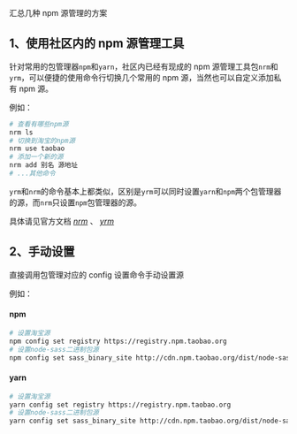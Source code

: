 [title]: #(npm源管理)
[tag]: #(npm,yarn,npm源)
[preview]: #(start)

汇总几种 npm 源管理的方案

[preview]: #(end)

## 1、使用社区内的 npm 源管理工具

针对常用的包管理器`npm`和`yarn`，社区内已经有现成的 npm 源管理工具包`nrm`和`yrm`，可以便捷的使用命令行切换几个常用的 npm 源，当然也可以自定义添加私有 npm 源。

例如：

```bash
# 查看有哪些npm源
nrm ls
# 切换到淘宝的npm源
nrm use taobao
# 添加一个新的源
nrm add 别名 源地址
# ...其他命令
```

`yrm`和`nrm`的命令基本上都类似，区别是`yrm`可以同时设置`yarn`和`npm`两个包管理器的源，而`nrm`只设置`npm`包管理器的源。

具体请见官方文档 _[nrm](https://www.npmjs.com/package/nrm)_ 、 _[yrm](https://www.npmjs.com/package/yrm)_

## 2、手动设置

直接调用包管理对应的 config 设置命令手动设置源

例如：

#### npm

```bash
# 设置淘宝源
npm config set registry https://registry.npm.taobao.org
# 设置node-sass二进制包源
npm config set sass_binary_site http://cdn.npm.taobao.org/dist/node-sass
```

#### yarn

```bash
# 设置淘宝源
yarn config set registry https://registry.npm.taobao.org
# 设置node-sass二进制包源
yarn config set sass_binary_site http://cdn.npm.taobao.org/dist/node-sass
```
